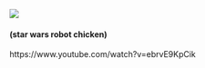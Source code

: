 <img src="https://i.imgflip.com/21yke3.jpg"></img>
<h4>(star wars robot chicken)</h4>
https://www.youtube.com/watch?v=ebrvE9KpCik
